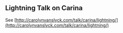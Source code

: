 ## Lightning Talk on Carina

See [http://carolynvanslyck.com/talk/carina/lightning/](http://carolynvanslyck.com/talk/carina/lightning/)
